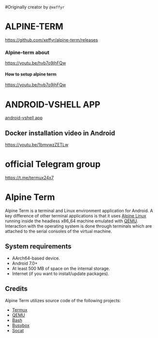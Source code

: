 #Originally creator by ```@xeffyr```

# ALPINE-TERM
https://github.com/xeffyr/alpine-term/releases

### Alpine-term about
https://youtu.be/hvb7o9jhFQw

#### How to setup alpine term
https://youtu.be/hvb7o9jhFQw

# ANDROID-VSHELL APP
[android-vshell app](https://jarvisstaraq.blogspot.com/2021/05/how-to-install-and-setup-xeffyrandroid.html)

## Docker installation video in Android 
https://youtu.be/1bmvwzZETLw

# official Telegram group
https://t.me/termux24x7

# Alpine Term

Alpine Term is a terminal and Linux environment application for Android.
A key difference of other terminal applications is that it uses
[Alpine Linux](https://alpinelinux.org/) running inside the headless
x86_64 machine emulated with [QEMU](https://www.qemu.org/). Interaction
with the operating system is done through terminals which are attached to
the serial consoles of the virtual machine.

## System requirements

 - AArch64-based device.
 - Android 7.0+
 - At least 500 MB of space on the internal storage.
 - Internet (if you want to install/update packages).

## Credits

Alpine Term utilizes source code of the following projects:

 - [Termux](https://github.com/termux/termux-app)
 - [QEMU](https://qemu.org)
 - [Bash](http://www.gnu.org/software/bash/bash.html)
 - [Busybox](https://busybox.net)
 - [Socat](http://www.dest-unreach.org/socat/)
